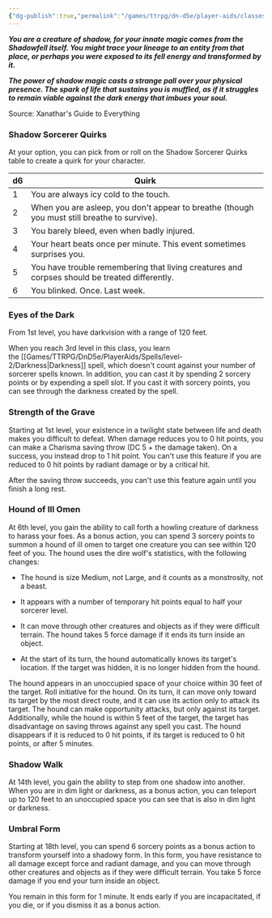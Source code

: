 ```yaml
---
{"dg-publish":true,"permalink":"/games/ttrpg/dn-d5e/player-aids/classes/class-specialisations/sorcererous-origin-shadow-magic/","tags":["sub-class","ttrpg/dnd/5e"],"noteIcon":""}
---
```



**_You are a creature of shadow, for your innate magic comes from the Shadowfell itself. You might trace your lineage to an entity from that place, or perhaps you were exposed to its fell energy and transformed by it._**

_**The power of shadow magic casts a strange pall over your physical presence. The spark of life that sustains you is muffled, as if it struggles to remain viable against the dark energy that imbues your soul.**_

Source: Xanathar's Guide to Everything

### Shadow Sorcerer Quirks

At your option, you can pick from or roll on the Shadow Sorcerer Quirks table to create a quirk for your character.

|d6|Quirk|
|---|---|
|1|You are always icy cold to the touch.|
|2|When you are asleep, you don't appear to breathe (though you must still breathe to survive).|
|3|You barely bleed, even when badly injured.|
|4|Your heart beats once per minute. This event sometimes surprises you.|
|5|You have trouble remembering that living creatures and corpses should be treated differently.|
|6|You blinked. Once. Last week.|

### Eyes of the Dark

From 1st level, you have darkvision with a range of 120 feet.

When you reach 3rd level in this class, you learn the [[Games/TTRPG/DnD5e/PlayerAids/Spells/level-2/Darkness\|Darkness]] spell, which doesn't count against your number of sorcerer spells known. In addition, you can cast it by spending 2 sorcery points or by expending a spell slot. If you cast it with sorcery points, you can see through the darkness created by the spell.

### Strength of the Grave

Starting at 1st level, your existence in a twilight state between life and death makes you difficult to defeat. When damage reduces you to 0 hit points, you can make a Charisma saving throw (DC 5 + the damage taken). On a success, you instead drop to 1 hit point. You can't use this feature if you are reduced to 0 hit points by radiant damage or by a critical hit.

After the saving throw succeeds, you can't use this feature again until you finish a long rest.

### Hound of Ill Omen

At 6th level, you gain the ability to call forth a howling creature of darkness to harass your foes. As a bonus action, you can spend 3 sorcery points to summon a hound of ill omen to target one creature you can see within 120 feet of you. The hound uses the dire wolf's statistics, with the following changes:

- The hound is size Medium, not Large, and it counts as a monstrosity, not a beast.

- It appears with a number of temporary hit points equal to half your sorcerer level.

- It can move through other creatures and objects as if they were difficult terrain. The hound takes 5 force damage if it ends its turn inside an object.

- At the start of its turn, the hound automatically knows its target's location. If the target was hidden, it is no longer hidden from the hound.

The hound appears in an unoccupied space of your choice within 30 feet of the target. Roll initiative for the hound. On its turn, it can move only toward its target by the most direct route, and it can use its action only to attack its target. The hound can make opportunity attacks, but only against its target. Additionally, while the hound is within 5 feet of the target, the target has disadvantage on saving throws against any spell you cast. The hound disappears if it is reduced to 0 hit points, if its target is reduced to 0 hit points, or after 5 minutes.

### Shadow Walk

At 14th level, you gain the ability to step from one shadow into another. When you are in dim light or darkness, as a bonus action, you can teleport up to 120 feet to an unoccupied space you can see that is also in dim light or darkness.

### Umbral Form

Starting at 18th level, you can spend 6 sorcery points as a bonus action to transform yourself into a shadowy form. In this form, you have resistance to all damage except force and radiant damage, and you can move through other creatures and objects as if they were difficult terrain. You take 5 force damage if you end your turn inside an object.

You remain in this form for 1 minute. It ends early if you are incapacitated, if you die, or if you dismiss it as a bonus action.

